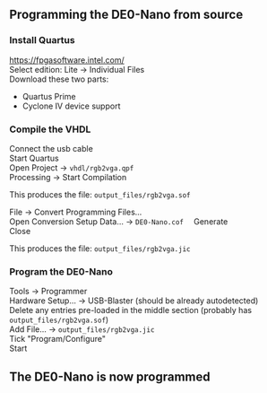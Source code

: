 ## Programming the DE0-Nano from source  

### Install Quartus  
https://fpgasoftware.intel.com/  
Select edition: Lite -> Individual Files  
Download these two parts:  
- Quartus Prime  
- Cyclone IV device support  

### Compile the VHDL  
Connect the usb cable  
Start Quartus  
Open Project -> ```vhdl/rgb2vga.qpf```  
Processing -> Start Compilation  

This produces the file: ```output_files/rgb2vga.sof```

File -> Convert Programming Files...  
Open Conversion Setup Data... -> ```DE0-Nano.cof  ```
Generate  
Close  

This produces the file: ```output_files/rgb2vga.jic```

### Program the DE0-Nano  
Tools -> Programmer  
Hardware Setup... -> USB-Blaster  (should be already autodetected)  
Delete any entries pre-loaded in the middle section (probably has ```output_files/rgb2vga.sof```)  
Add File... -> ```output_files/rgb2vga.jic```  
Tick "Program/Configure"  
Start  

## The DE0-Nano is now programmed
